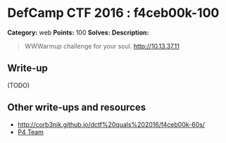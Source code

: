 # DefCamp CTF 2016 : f4ceb00k-100

**Category:** web
**Points:** 100
**Solves:**
**Description:**

> WWWarmup challenge for your soul. <http://10.13.37.11>

## Write-up

(TODO)

## Other write-ups and resources

* http://corb3nik.github.io/dctf%20quals%202016/f4ceb00k-60s/
* [P4 Team](https://github.com/p4-team/ctf/tree/master/2016-09-24-dctf/web100)
